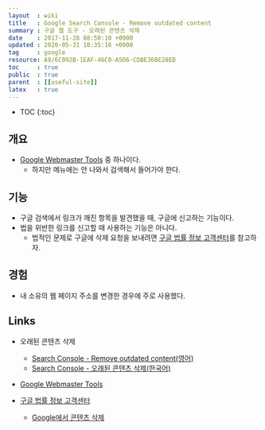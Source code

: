 ```yaml
---
layout  : wiki
title   : Google Search Console - Remove outdated content
summary : 구글 웹 도구 - 오래된 콘텐츠 삭제
date    : 2017-11-28 08:50:10 +0900
updated : 2020-05-31 10:35:16 +0900
tag     : google
resource: A9/6C092B-1EAF-46C0-A5D6-CDBE36BE28ED
toc     : true
public  : true
parent  : [[useful-site]]
latex   : true
---
```

* TOC
{:toc}

## 개요

* [Google Webmaster Tools](https://www.google.com/webmasters/tools/) 중 하나이다.
    * 하지만 메뉴에는 안 나와서 검색해서 들어가야 한다.

## 기능

* 구글 검색에서 링크가 깨진 항목을 발견했을 때, 구글에 신고하는 기능이다.
* 법을 위반한 링크를 신고할 때 사용하는 기능은 아니다.
    * 법적인 문제로 구글에 삭제 요청을 보내려면 [구글 법률 정보 고객센터](https://support.google.com/legal/troubleshooter/1114905)를 참고하자.

## 경험

* 내 소유의 웹 페이지 주소를 변경한 경우에 주로 사용했다.

## Links

* 오래된 콘텐츠 삭제
    * [Search Console - Remove outdated content(영어)](https://www.google.com/webmasters/tools/removals?hl=en)
    * [Search Console - 오래된 콘텐츠 삭제(한국어)](https://www.google.com/webmasters/tools/removals?hl=ko)

* [Google Webmaster Tools](https://www.google.com/webmasters/tools/)

* [구글 법률 정보 고객센터](https://support.google.com/legal/troubleshooter/1114905)
    * [Google에서 콘텐츠 삭제](https://support.google.com/legal/troubleshooter/1114905)
